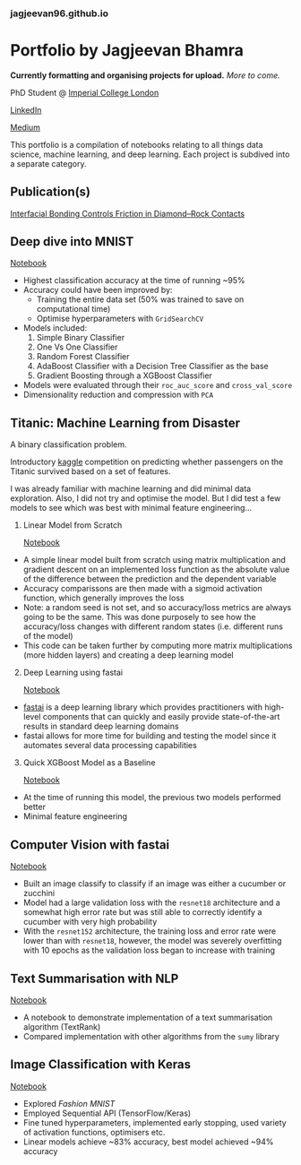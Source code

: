 ### jagjeevan96.github.io

# Portfolio by Jagjeevan Bhamra

**Currently formatting and organising projects for upload.** *More to come.*

PhD Student @ [Imperial College London](https://www.imperial.ac.uk/people/j.bhamra19)

[LinkedIn](https://www.linkedin.com/in/jagjeevan/)

[Medium](https://medium.com/@j.bhamra96)

This portfolio is a compilation of notebooks relating to all things data science, machine learning, and deep learning. Each project is subdived into a separate category.

## Publication(s)
[Interfacial Bonding Controls Friction in Diamond–Rock Contacts](https://pubs.acs.org/doi/10.1021/acs.jpcc.1c02857)

## Deep dive into MNIST
[Notebook](https://github.com/jagjeevan96/jagjeevan96.github.io/blob/main/notebooks/mnist.ipynb)
- Highest classification accuracy at the time of running ~95%
- Accuracy could have been improved by:
    - Training the entire data set (50% was trained to save on computational time)
    - Optimise hyperparameters with `GridSearchCV`
- Models included:
    1. Simple Binary Classifier
    2. One Vs One Classifier
    3. Random Forest Classifier
    4. AdaBoost Classifier with a Decision Tree Classifier as the base
    5. Gradient Boosting through a XGBoost Classifier
- Models were evaluated through their `roc_auc_score` and `cross_val_score`
- Dimensionality reduction and compression with `PCA`

## Titanic: Machine Learning from Disaster

A binary classification problem.

Introductory [kaggle](https://www.kaggle.com/c/titanic) competition on predicting whether passengers on the Titanic survived based on a set of features.

I was already familiar with machine learning and did minimal data exploration. Also, I did not try and optimise the model. But I did test a few models to see which was best with minimal feature engineering...

1. Linear Model from Scratch

    [Notebook](https://github.com/jagjeevan96/jagjeevan96.github.io/blob/main/notebooks/titanic/linear_from_scratch.ipynb)
    
- A simple linear model built from scratch using matrix multiplication and gradient descent on an implemented loss function as the absolute value of the difference between the prediction and the dependent variable
- Accuracy comparissons are then made with a sigmoid activation function, which generally improves the loss
- Note: a random seed is not set, and so accuracy/loss metrics are always going to be the same. This was done purposely to see how the accuracy/loss changes with different random states (i.e. different runs of the model)
- This code can be taken further by computing more matrix multiplications (more hidden layers) and creating a deep learning model

2. Deep Learning using fastai

    [Notebook](https://github.com/jagjeevan96/jagjeevan96.github.io/blob/main/notebooks/titanic/fastai_tabular.ipynb)
    
- [fastai](https://github.com/fastai/fastai) is a deep learning library which provides practitioners with high-level components that can quickly and easily provide state-of-the-art results in standard deep learning domains
- fastai allows for more time for building and testing the model since it automates several data processing capabilities

3. Quick XGBoost Model as a Baseline

    [Notebook](https://github.com/jagjeevan96/jagjeevan96.github.io/blob/main/notebooks/titanic/XGBoost.ipynb)
    
- At the time of running this model, the previous two models performed better
- Minimal feature engineering

## Computer Vision with fastai
[Notebook](https://github.com/jagjeevan96/jagjeevan96.github.io/blob/main/notebooks/image-classifier.ipynb)
- Built an image classify to classify if an image was either a cucumber or zucchini
- Model had a large validation loss with the `resnet18` architecture and a somewhat high error rate but was still able to correctly identify a cucumber with very high probability
- With the `resnet152` architecture, the training loss and error rate were lower than with `resnet18`, however, the model was severely overfitting with 10 epochs as the validation loss began to increase with training

## Text Summarisation with NLP
[Notebook](https://github.com/jagjeevan96/jagjeevan96.github.io/blob/main/notebooks/nlp-text-summarisation.ipynb)
- A notebook to demonstrate implementation of a text summarisation algorithm (TextRank)
- Compared implementation with other algorithms from the `sumy` library

## Image Classification with Keras
[Notebook](https://github.com/jagjeevan96/jagjeevan96.github.io/blob/main/notebooks/fashion-mnist.ipynb)
- Explored *Fashion MNIST*
- Employed Sequential API (TensorFlow/Keras)
- Fine tuned hyperparameters, implemented early stopping, used variety of activation functions, optimisers etc.
- Linear models achieve ~83% accuracy, best model achieved ~94% accuracy
